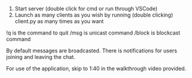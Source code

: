 1. Start server (double click for cmd or run through VSCode)
2. Launch as many clients as you wish by running (double clicking) client.py as many times as you want

!q is the command to quit
/msg is unicast command
/block is blockcast command

By default messages are broadcasted. There is notifications for users joining and leaving the chat.


For use of the application, skip to 1:40 in the walkthrough video provided.